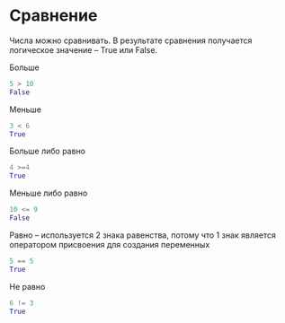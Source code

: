 # Сравнение

Числа можно сравнивать. В результате сравнения получается логическое значение – True или False.

Больше

```python
5 > 10
False
```

Меньше

```python
3 < 6  
True
```

Больше либо равно

```python
4 >=4  
True
```

Меньше либо равно

```python
10 <= 9
False
```

Равно – используется 2 знака равенства, потому что 1 знак является оператором присвоения для создания переменных

```python
5 == 5
True
```

Не равно

```python
6 != 3 
True
```